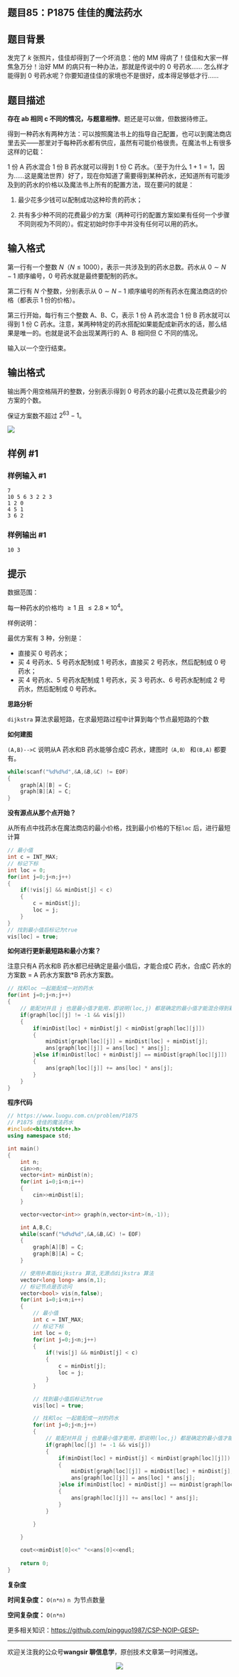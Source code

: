 ﻿## 题目85：P1875 佳佳的魔法药水

## 题目背景

发完了 $k$ 张照片，佳佳却得到了一个坏消息：他的 MM 得病了！佳佳和大家一样焦急万分！治好 MM 的病只有一种办法，那就是传说中的 $0$ 号药水…… 怎么样才能得到 $0$ 号药水呢？你要知道佳佳的家境也不是很好，成本得足够低才行……

## 题目描述

**存在 ab 相同 c 不同的情况，与题意相悖**。题还是可以做，但数据待修正。

得到一种药水有两种方法：可以按照魔法书上的指导自己配置，也可以到魔法商店里去买——那里对于每种药水都有供应，虽然有可能价格很贵。在魔法书上有很多这样的记载：

$1$ 份 A 药水混合 $1$ 份 B 药水就可以得到 $1$ 份 C 药水。（至于为什么 $1 + 1 = 1$，因为……这是魔法世界）好了，现在你知道了需要得到某种药水，还知道所有可能涉及到的药水的价格以及魔法书上所有的配置方法，现在要问的就是：

1. 最少花多少钱可以配制成功这种珍贵的药水；

2. 共有多少种不同的花费最少的方案（两种可行的配置方案如果有任何一个步骤不同则视为不同的）。假定初始时你手中并没有任何可以用的药水。

## 输入格式

第一行有一个整数 $N$（$N \le 1000$），表示一共涉及到的药水总数。药水从 $0 \sim N-1$ 顺序编号，$0$ 号药水就是最终要配制的药水。

第二行有 $N$ 个整数，分别表示从 $0 \sim N-1$ 顺序编号的所有药水在魔法商店的价格（都表示 $1$ 份的价格）。

第三行开始，每行有三个整数 A、B、C，表示 $1$ 份 A 药水混合 $1$ 份 B 药水就可以得到 $1$ 份 C 药水。注意，某两种特定的药水搭配如果能配成新药水的话，那么结果是唯一的。也就是说不会出现某两行的 A、B 相同但 C 不同的情况。

输入以一个空行结束。

## 输出格式

输出两个用空格隔开的整数，分别表示得到 $0$ 号药水的最小花费以及花费最少的方案的个数。

保证方案数不超过 $2^{63} - 1$。

<img src ="https://cdn.jsdelivr.net/gh/pingguo1987/CSP-NOIP-GESP-/image/pic/图论/图论_题目85：P1875 佳佳的魔法药水/image-20250304120943433.png" />

## 样例 #1

### 样例输入 #1

```
7 
10 5 6 3 2 2 3 
1 2 0 
4 5 1 
3 6 2
```

### 样例输出 #1

```
10 3
```

## 提示

数据范围：

每一种药水的价格均 $\ge 1$ 且 $\le 2.8\times 10^4$。

样例说明：

最优方案有 $3$ 种，分别是：

- 直接买 $0$ 号药水；
- 买 $4$ 号药水、$5$ 号药水配制成 $1$ 号药水，直接买 $2$ 号药水，然后配制成 $0$ 号药水；
- 买 $4$ 号药水、$5$ 号药水配制成 $1$ 号药水，买 $3$ 号药水、$6$ 号药水配制成 $2$ 号药水，然后配制成 $0$ 号药水。

**思路分析**

`dijkstra` 算法求最短路，在求最短路过程中计算到每个节点最短路的个数

**如何建图**

`(A,B)-->C` 说明从A 药水和B 药水能够合成C 药水，建图时`（A,B）` 和`(B,A)` 都要有。

```c++
while(scanf("%d%d%d",&A,&B,&C) != EOF)
{
    graph[A][B] = C;
    graph[B][A] = C;
}
```

**没有源点从那个点开始？**

从所有点中找药水在魔法商店的最小价格，找到最小价格的下标`loc` 后，进行最短计算

```c++
// 最小值
int c = INT_MAX;
// 标记下标
int loc = 0;
for(int j=0;j<n;j++)
{
    if(!vis[j] && minDist[j] < c)
    {
        c = minDist[j];
        loc = j;
    }
}
// 找到最小值后标记为true
vis[loc] = true;
```

**如何进行更新最短路和最小方案？**

注意只有A 药水和B 药水都已经确定是最小值后，才能合成C 药水，合成C 药水的方案数 = A 药水方案数*B 药水方案数。

```c++
// 找和loc 一起能配成一对的药水
for(int j=0;j<n;j++)
{
    // 能配对并且 j 也是最小值才能用，即说明(loc,j) 都是确定的最小值才能混合得到新药水
    if(graph[loc][j] != -1 && vis[j])
    {
        if(minDist[loc] + minDist[j] < minDist[graph[loc][j]])
        {
            minDist[graph[loc][j]] = minDist[loc] + minDist[j];
            ans[graph[loc][j]] = ans[loc] * ans[j];
        }else if(minDist[loc] + minDist[j] == minDist[graph[loc][j]])
        {
            ans[graph[loc][j]] += ans[loc] * ans[j];
        }
    }
}
```

**程序代码**

```c++
// https://www.luogu.com.cn/problem/P1875
// P1875 佳佳的魔法药水
#include<bits/stdc++.h>
using namespace std;

int main()
{
    int n;
    cin>>n;
    vector<int> minDist(n);
    for(int i=0;i<n;i++)
    {
        cin>>minDist[i];
    }

    vector<vector<int>> graph(n,vector<int>(n,-1));

    int A,B,C;
    while(scanf("%d%d%d",&A,&B,&C) != EOF)
    {
        graph[A][B] = C;
        graph[B][A] = C;
    }

    // 使用朴素版dijkstra 算法,无源点dijkstra 算法
    vector<long long> ans(n,1);
    // 标记节点是否访问
    vector<bool> vis(n,false);
    for(int i=0;i<n;i++)
    {
        // 最小值
        int c = INT_MAX;
        // 标记下标
        int loc = 0;
        for(int j=0;j<n;j++)
        {
            if(!vis[j] && minDist[j] < c)
            {
                c = minDist[j];
                loc = j;
            }
        }

        // 找到最小值后标记为true
        vis[loc] = true;

        // 找和loc 一起能配成一对的药水
        for(int j=0;j<n;j++)
        {
            // 能配对并且 j 也是最小值才能用，即说明(loc,j) 都是确定的最小值才能混合得到新药水
            if(graph[loc][j] != -1 && vis[j])
            {
                if(minDist[loc] + minDist[j] < minDist[graph[loc][j]])
                {
                    minDist[graph[loc][j]] = minDist[loc] + minDist[j];
                    ans[graph[loc][j]] = ans[loc] * ans[j];
                }else if(minDist[loc] + minDist[j] == minDist[graph[loc][j]])
                {
                    ans[graph[loc][j]] += ans[loc] * ans[j];
                }
            }
            
        }

    }

    cout<<minDist[0]<<" "<<ans[0]<<endl;
    
    return 0;
}

```

**复杂度**

**时间复杂度：** `O(n*n)`  `n `为节点数量

**空间复杂度：** `O(n*n)` 

更多相关知识：https://github.com/pingguo1987/CSP-NOIP-GESP-

---

欢迎关注我的公众号**wangsir 聊信息学**，原创技术文章第一时间推送。

<center>
    <img src="https://cdn.jsdelivr.net/gh/pingguo1987/CSP-NOIP-GESP-/image/pic/公众号-扫码版.png">
</center>
